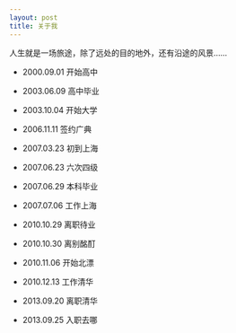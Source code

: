 ```yaml
---
layout: post
title: 关于我
---
```


人生就是一场旅途，除了远处的目的地外，还有沿途的风景……

+ 2000.09.01 开始高中

+ 2003.06.09 高中毕业

+ 2003.10.04 开始大学

+ 2006.11.11 签约广典

+ 2007.03.23 初到上海

+ 2007.06.23 六次四级

+ 2007.06.29 本科毕业

+ 2007.07.06 工作上海　　

+ 2010.10.29 离职待业　

+ 2010.10.30 离别酩酊

+ 2010.11.06 开始北漂

+ 2010.12.13 工作清华

+ 2013.09.20 离职清华

+ 2013.09.25 入职去哪
